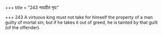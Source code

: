 +++
title = "243 नाददीत नृपः"

+++
243	A virtuous king must not take for himself the property of a man guilty of mortal sin; but if he takes it out of greed, he is tainted by that guilt (of the offender).